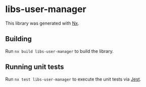 # libs-user-manager

This library was generated with [Nx](https://nx.dev).

## Building

Run `nx build libs-user-manager` to build the library.

## Running unit tests

Run `nx test libs-user-manager` to execute the unit tests via [Jest](https://jestjs.io).
